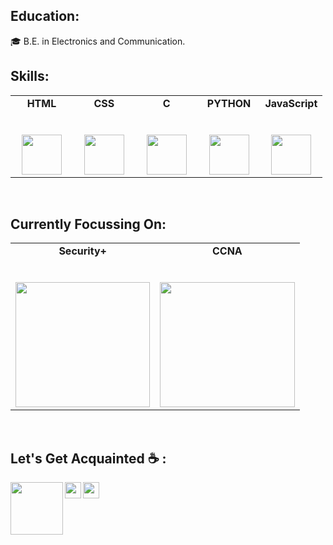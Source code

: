 <!-- ### Hi there 👋


**l0neaadil/l0neaadil** is a ✨ _special_ ✨ repository because its `README.md` (this file) appears on your GitHub profile.

Here are some ideas to get you started:

- 🔭 I’m currently working on ...
- 🌱 I’m currently learning ...
- 👯 I’m looking to collaborate on ...
- 🤔 I’m looking for help with ...
- 💬 Ask me about ...
- 📫 How to reach me: ...
- 😄 Pronouns: ...
- ⚡ Fun fact: ...
-->
## Education:
🎓 B.E. in Electronics and Communication.
## Skills:

<table>
  <tbody>
    <tr valign="top">
      <td width="20%" align="center">
        <span><strong>HTML</strong></span><br><br><br>
        <img height="64px" src="https://cdn.svgporn.com/logos/html-5.svg">
      </td>
      <td width="20%" align="center">
        <span><strong>CSS</strong></span><br><br><br>
        <img height="64px" src="https://cdn.svgporn.com/logos/css-3.svg">
      </td>
      <td width="20%" align="center">
        <span><strong>C</strong></span><br><br><br>
        <img height="64px" src="https://cdn.svgporn.com/logos/c.svg">
      </td>
      <td width="20%" align="center">
        <span><strong>PYTHON</strong></span><br><br><br>
        <img height="64px" src="https://cdn.svgporn.com/logos/python.svg">
      </td>
      <td width="20%" align="center">
        <span><strong>JavaScript</strong></span><br><br><br>
        <img height="64px" src="https://cdn.svgporn.com/logos/javascript.svg">
      </td>
      </tbody>
</table>
<br>

## Currently Focussing On:

<table>
  <tbody>
    <tr valign="top">
      <td width="20%" align="center">
        <span><strong>Security+</strong></span><br><br><br>
        <img height="200px" src="https://media.giphy.com/media/077i6AULCXc0FKTj9s/giphy.gif" width="100%">
      </td>
      <td width="20%" align="center">
        <span><strong>CCNA</strong></span><br><br><br>
        <img height="200px" src="https://media.giphy.com/media/skqsmAzGjZZpS/giphy.gif" width="100%">
      </td>
      </tbody>
</table>

<br>

## Let's Get Acquainted ☕ :

  <a href="https://www.linkedin.com/in/l0neaadil/">
    <img align="left" width="84px" src="https://cdn.svgporn.com/logos/linkedin.svg" />
  </a>
  <a href="https://twitter.com/l0neaadil">
    <img align="left" width="26px" src="https://cdn.svgporn.com/logos/twitter.svg" />
  </a>
  <a href="mailto:loneaadil008@gmail.com">
    <img align="left" width="26px" src="https://cdn.svgporn.com/logos/google-gmail.svg" />
  </a>


